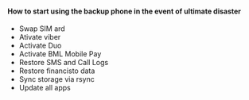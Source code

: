 #### How to start using the backup phone in the event of ultimate disaster
* Swap SIM ard
* Ativate viber
* Activate Duo
* Activate BML Mobile Pay
* Restore SMS and Call Logs
* Restore financisto data
* Sync storage via rsync
* Update all apps
